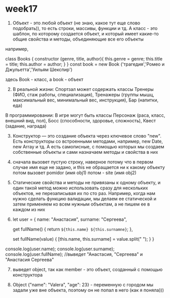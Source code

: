 # week17

1. Объект - это любой объект (не знаю, какое тут еще слово подобрать)), то есть строки, массивы, функции и тд. А класс - это шаблон, по которому создается объект, и который имеет какие-то общие свойства и методы, объединяющие все его объекты

например,

class Books {
    constructor (genre, title, author){
        this.genre = genre;
        this.title = title;
        this.author = author;
    }
}
const book = new Book ('трагедия','Ромео и Джульетта','Уильям Шекспир')

здесь Book - класс, а book - объект

2. В реальной жизни:
Спортзал может содержать классы Тренеры (ФИО, стаж работы, специализация), Тренажеры (группы мышц, максимальный вес, минимальный вес, инструкция), Бар (напитки, еда)

В программировании:
В игре могут быть классы Персонаж (раса, класс, внешний вид, пол), Босс (способности, здоровье, сложность), Квест (задание, награда)

3. Конструктор — это создание объекта через ключевое слово "new". Есть конструкторы со встроенными методами, например, new Date, new Array и тд. А есть самописные, с помощью которых мы создаем собственные объекты и сами назначаем методы и свойства в них

4. сначала вызовет пустую строку, наверное потому что в первом случае имя еще не задано, и this не обращается ни к какому объекту
потом вызовет pomidor (имя obj1)
потом - site (имя obj2)

5. Статические свойства и методы не привязаны к одному объекту, и один такой метод можно использовать сразу для нескольких объектов, не перезаписывая их по сто раз. Например, когда нам нужно сделать функцию валидации, мы делаем ее статической и затем применяем ко всем нужным объектам, а не пишем ее в каждом из них

6. let user = {
    name: "Анастасия",
    surname: "Сергеева",

    get fullName() {
        return `${this.name} ${this.surnamne}`;
    },

    set fullName(value) {
        [this.name, this.surname] = value.split(" ");
    }
}

console.log(user.name);
console.log(user.surname);
console.log(user.fullName); //выведет "Анастасия, "Сергеева" и "Анастасия Сергеева"

7. выведет object, так как member - это объект, созданный с помощью конструктора

8. Object {"name": "Valera", "age": 23} - переменную с городом мы задали уже вне объекта, поэтому он не попал в него (как я поняла)))